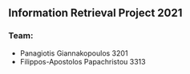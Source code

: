 ## Information Retrieval Project 2021
### Team:
- Panagiotis Giannakopoulos 3201
- Filippos-Apostolos Papachristou 3313

